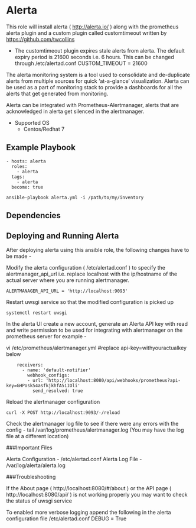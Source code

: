 # Alerta

This role will install alerta ( http://alerta.io/ ) along with the prometheus alerta plugin and a custom plugin called customtimeout written by https://github.com/twcollins
- The customtimeout plugin expires stale alerts from alerta. The default expiry period is 21600 seconds i.e. 6 hours. This can be changed through /etc/alertad.conf CUSTOM_TIMEOUT = 21600

The alerta monitoring system is a tool used to consolidate and de-duplicate alerts from multiple sources for quick ‘at-a-glance’ visualization. Alerta can be used as a part of monitoring stack to provide a dashboards for all the alerts that get generated from monitoring.

Alerta can be integrated with Prometheus-Alertmanager, alerts that are acknowledged in alerta get silenced in the alertmanager.

- Supported OS
  - Centos/Redhat 7


Example Playbook
----------------

    - hosts: alerta
      roles:
        - alerta
      tags:
        - alerta      
      become: true


`ansible-playbook alerta.yml -i /path/to/my/inventory`

## Dependencies


## Deploying and Running Alerta
After deploying alerta using this ansible role, the following changes have to be made -

Modify the alerta configuration ( /etc/alertad.conf ) to specify the alertmanager_api_url i.e. replace localhost with the ip/hostname of the actual server where you are running alertmanager.

    ALERTMANAGER_API_URL = 'http://localhost:9093'

Restart uwsgi service so that the modified configuration is picked up

    systemctl restart uwsgi

In the alerta UI create a new account, generate an Alerta API key with read and write permission to be used for integrating with alertmanager on the prometheus server for example -

vi /etc/prometheus/alertmanager.yml #replace api-key=withyouractualkey below

```
    receivers:
      - name: 'default-notifier'
        webhook_configs:
        - url: 'http://localhost:8080/api/webhooks/prometheus?api-key=GHPosk54asfkjkhfA51IOli'
          send_resolved: true
```
Reload the alertmanager configuration

    curl -X POST http://localhost:9093/-/reload

Check the alertmanager log file to see if there were any errors with the config - tail /var/log/prometheus/alertmanager.log (You may have the log file at a different location)

###Important Files

Alerta Configuration - /etc/alertad.conf
Alerta Log File - /var/log/alerta/alerta.log

###Troubleshooting

If the About page ( http://localhost:8080/#/about ) or the API page ( http://localhost:8080/api/ ) is not working properly you may want to check the status of uwsgi service


To enabled more verbose logging append the following in the alerta configuration file /etc/alertad.conf
 DEBUG = True

